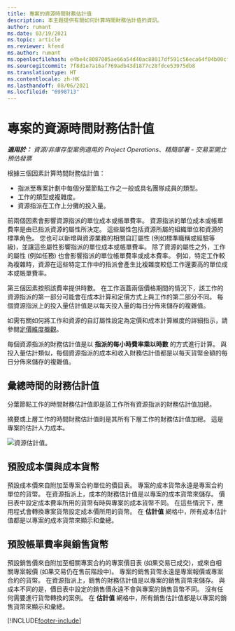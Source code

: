 ```yaml
---
title: 專案的資源時間財務估計值
description: 本主題提供有關如何計算時間財務估計值的資訊。
author: rumant
ms.date: 03/19/2021
ms.topic: article
ms.reviewer: kfend
ms.author: rumant
ms.openlocfilehash: e4be4c8087005ae66a54d40ac88017df591c56eca64f04b00cf34b0e5a8a09ce
ms.sourcegitcommit: 7f8d1e7a16af769adb43d1877c28fdce53975db8
ms.translationtype: HT
ms.contentlocale: zh-HK
ms.lasthandoff: 08/06/2021
ms.locfileid: "6998713"
---
```

# <a name="financial-estimates-for-resource-time-on-projects"></a>專案的資源時間財務估計值

_**適用於：** 資源/非庫存型案例適用的 Project Operations、精簡部署 - 交易至開立預估發票_

根據三個因素計算時間財務估計值： 

- 指派至專案計劃中每個分葉節點工作之一般或具名團隊成員的類型。 
- 工作的類型或複雜度。
- 資源指派在工作上分攤的投入量。 

前兩個因素會影響資源指派的單位成本或帳單費率。 資源指派的單位成本或帳單費率是由已指派資源的屬性所決定。 這些屬性包括資源所屬的組織單位和資源的標準角色。 您也可以新增與資源業務的相關自訂屬性 (例如標準職稱或經驗等級)，並讓這些屬性影響指派的單位成本或帳單費率。
除了資源的屬性之外，工作的屬性 (例如任務) 也會影響指派的單位帳單費率或成本費率。 例如，特定工作較為複雜時，資源在這些特定工作中的指派會產生比複雜度較低工作還要高的單位成本或帳單費率。   

第三個因素按照該費率提供時數。 在工作涵蓋兩個價格期間的情況下，該工作的資源指派的第一部分可能會在成本計算和定價方式上與工作的第二部分不同。 每個資源指派上的投入量估計值是以每天投入量的每日分佈來儲存的複雜值。

如需有關如何將工作和資源的自訂屬性設定為定價和成本計算維度的詳細指示，請參閱[定價維度概觀](../pricing-costing/pricing-dimensions-overview.md)。

每個資源指派的財務估計值是以 **指派的每小時費率乘以時數** 的方式進行計算。  與投入量估計類似，每個資源指派的成本和收入財務估計值都是以每天貨幣金額的每日分佈來儲存的複雜值。 

## <a name="summarizing-financial-estimates-for-time"></a>彙總時間的財務估計值
分葉節點工作的時間財務估計值即是該工作所有資源指派的財務估計值加總。

摘要或上層工作的時間財務估計值則是其所有下層工作的財務估計值加總。 這是專案的估計人力成本。 

![資源估計值。](./media/navigation12.png)

## <a name="default-cost-price-and-cost-currency"></a>預設成本價與成本貨幣

預設成本價來自附加至專案合約單位的價目表。 專案的成本貨幣永遠是專案合約單位的貨幣。 在資源指派上，成本的財務估計值是以專案的成本貨幣來儲存。 價目表中設定成本費率所用的貨幣有時與專案的成本貨幣不同。 在這些情況下，應用程式會轉換專案貨幣設定成本價所用的貨幣。 在 **估計值** 網格中，所有成本估計值都是以專案的成本貨幣來顯示和彙總。 

## <a name="default-bill-rate-and-sales-currency"></a>預設帳單費率與銷售貨幣

預設銷售價來自附加至相關專案合約的專案價目表 (如果交易已成交)，或來自相關專案報價 (如果交易仍在售前階段中)。 專案的銷售貨幣永遠是專案報價或專案合約的貨幣。 在資源指派上，銷售的財務估計值是以專案的銷售貨幣來儲存。 與成本不同的是，價目表中設定的銷售價永遠不會與專案的銷售貨幣不同。 沒有任何需要進行貨幣轉換的案例。 在 **估計值** 網格中，所有銷售估計值都是以專案的銷售貨幣來顯示和彙總。 

[!INCLUDE[footer-include](../includes/footer-banner.md)]
